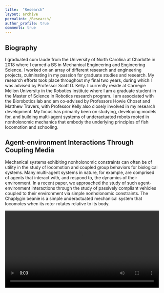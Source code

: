 ```yaml
---
title:  "Research"
layout: archive
permalink: /Research/
author_profile: true
comments: true
---
```


## Biography

I graduated cum laude from the University of North Carolina at Charlotte in 2018 where I earned a BS in Mechanical Engineering and Engineering Science. I worked on an array of different research and engineering projects, culminating in my passion for graduate studies and research. My research efforts took place throughout my final two years, during which I was advised by Professor Scott D. Kelly. I currently reside at Carnegie Mellon University in the Robotics Institute where I am a graduate student in the Master of Science in Robotics research program. I am associated with the Biorobotics lab and am co-advised by Professors Howie Choset and Matthew Travers, with Professor Kelly also closely involved in my research development. My focus has primarily been on studying, developing models for, and building multi-agent systems of underactuated robots rooted in nonholonomic mechanics that embody the underlying principles of fish locomotion and schooling.

## Agent-environment Interactions Through Coupling Media
Mechanical systems exhibiting nonholonomic constraints can often be of utility in the study of locomotion and coupled group behaviors for biological systems. Many multi-agent systems in nature, for example, are comprised of agents that interact with, and respond to, the dynamics of their environment. In a recent paper, we approached the study of such agent-environment interactions through the study of passively compliant vehicles coupled to their environment via simple nonholonomic constraints. The Chaplygin beanie is a simple underactuated mechanical system that locomotes when its rotor rotates relative to its body.
<div class="myvideo">
   <video  style="display:block; width:100%; height:auto;" autoplay controls loop="loop">
      <source src="{{ site.baseurl }}/viewable/beaniemovie.mp4" type="video/mp4" />
      <source src="/viewable/output.ogv" type="video/ogg" />
      <source src="/viewable/output.webm"  type="video/webm"  />
   </video>
</div>

